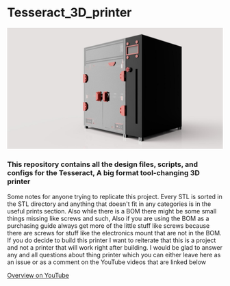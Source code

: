 # Tesseract_3D_printer

![Side render of the Tesseract 3D printer](https://github.com/Locksley3D/Tesseract_3D_printer/blob/main/Gallery/render%202.jpg)


### This repository contains all the design files, scripts, and configs for the Tesseract, A big format tool-changing 3D printer


Some notes for anyone trying to replicate this project. Every STL is sorted in the STL directory and anything that doesn't fit in any categories is in the useful prints section. Also while there is a BOM there might be some small things missing like screws and such, Also if you are using the BOM as a purchasing guide always get more of the little stuff like screws because there are screws for stuff like the electronics mount that are not in the BOM. If you do decide to build this printer I want to reiterate that this is a project and not a printer that will work right after building. I would be glad to answer any and all questions about thing printer which you can either leave here as an issue or as a comment on the YouTube videos that are linked below 

[Overview on YouTube](https://www.example.com)

